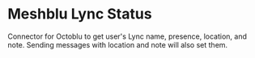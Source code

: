 Meshblu Lync Status
===================

Connector for Octoblu to get user's Lync name, presence, location, and note.
Sending messages with location and note will also set them.
